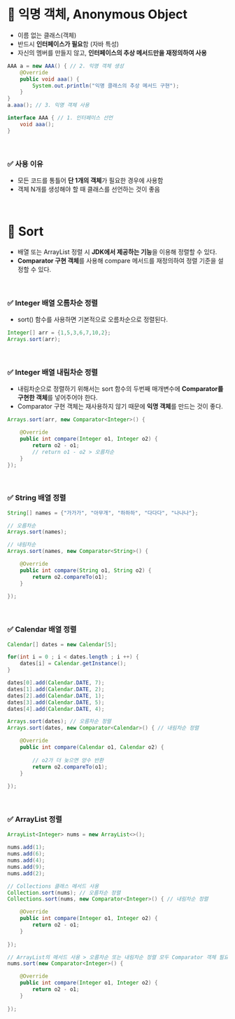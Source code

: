 # 📌 익명 객체, Anonymous Object
- 이름 없는 클래스(객체)
- 반드시 **인터페이스가 필요**함 (자바 특성)
- 자신의 멤버를 만들지 않고, **인터페이스의 추상 메서드만을 재정의하여 사용**
```java
AAA a = new AAA() { // 2. 익명 객체 생성
    @Override
    public void aaa() {
        System.out.println("익명 클래스의 추상 메서드 구현");
    }
}
a.aaa(); // 3. 익명 객체 사용

interface AAA { // 1. 인터페이스 선언
    void aaa();
}
```

<br>

### ✅ 사용 이유
- 모든 코드를 통틀어 **단 1개의 객체**가 필요한 경우에 사용함
- 객체 N개를 생성해야 할 때 클래스를 선언하는 것이 좋음

<br>

# 📌 Sort
- 배열 또는 ArrayList 정렬 시 **JDK에서 제공하는 기능**을 이용해 정렬할 수 있다.
- **Comparator 구현 객체**를 사용해 compare 메서드를 재정의하여 정렬 기준을 설정할 수 있다.

<br>

### ✅ Integer 배열 오름차순 정렬
- sort() 함수를 사용하면 기본적으로 오름차순으로 정렬된다.
```java
Integer[] arr = {1,5,3,6,7,10,2};
Arrays.sort(arr);
```

<br>

### ✅ Integer 배열 내림차순 정렬
- 내림차순으로 정렬하기 위해서는 sort 함수의 두번째 매개변수에 **Comparator를 구현한 객체**를 넣어주어야 한다.
- Comparator 구현 객체는 재사용하지 않기 때문에 **익명 객체**를 만드는 것이 좋다.
```java
Arrays.sort(arr, new Comparator<Integer>() {

    @Override
    public int compare(Integer o1, Integer o2) {
        return o2 - o1; 
        // return o1 - o2 > 오름차순
    }
});
```

<br>

### ✅ String 배열 정렬
```java
String[] names = {"가가가", "아무개", "하하하", "다다다", "나나나"};

// 오름차순
Arrays.sort(names);

// 내림차순
Arrays.sort(names, new Comparator<String>() {

    @Override
    public int compare(String o1, String o2) { 
        return o2.compareTo(o1);
    }
    
});
```

<br>

### ✅ Calendar 배열 정렬
```java
Calendar[] dates = new Calendar[5];

for(int i = 0 ; i < dates.length ; i ++) {
    dates[i] = Calendar.getInstance();
}

dates[0].add(Calendar.DATE, 7);
dates[1].add(Calendar.DATE, 2);
dates[2].add(Calendar.DATE, 1);
dates[3].add(Calendar.DATE, 5);
dates[4].add(Calendar.DATE, 4);

Arrays.sort(dates); // 오름차순 정렬
Arrays.sort(dates, new Comparator<Calendar>() { // 내림차순 정렬

    @Override
    public int compare(Calendar o1, Calendar o2) {
        
        // o2가 더 늦으면 양수 반환
        return o2.compareTo(o1);
    }
    
});
```

<br>

### ✅ ArrayList 정렬
```java
ArrayList<Integer> nums = new ArrayList<>();
		
nums.add(1);
nums.add(6);
nums.add(4);
nums.add(9);
nums.add(2);

// Collections 클래스 메서드 사용
Collection.sort(nums); // 오름차순 정렬
Collections.sort(nums, new Comparator<Integer>() { // 내림차순 정렬

    @Override
    public int compare(Integer o1, Integer o2) {
        return o2 - o1;
    }
    
});

// ArrayList의 메서드 사용 > 오름차순 또는 내림차순 정렬 모두 Comparator 객체 필요
nums.sort(new Comparator<Integer>() {

    @Override
    public int compare(Integer o1, Integer o2) {
        return o2 - o1;
    }
    
});
```